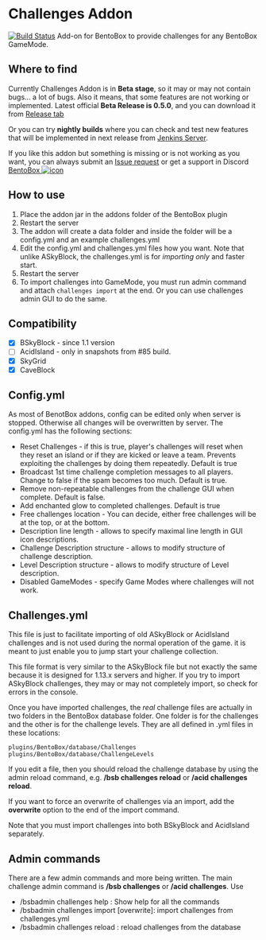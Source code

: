 # Challenges Addon
[![Build Status](https://ci.codemc.org/buildStatus/icon?job=BentoBoxWorld/Challenges)](https://ci.codemc.org/job/BentoBoxWorld/job/Challenges/)
Add-on for BentoBox to provide challenges for any BentoBox GameMode. 

## Where to find

Currently Challenges Addon is in **Beta stage**, so it may or may not contain bugs... a lot of bugs. Also it means, that some features are not working or implemented. 
Latest official **Beta Release is 0.5.0**, and you can download it from [Release tab](https://github.com/BentoBoxWorld/Challenges/releases)

Or you can try **nightly builds** where you can check and test new features that will be implemented in next release from [Jenkins Server](https://ci.codemc.org/job/BentoBoxWorld/job/Challenges/lastStableBuild/).

If you like this addon but something is missing or is not working as you want, you can always submit an [Issue request](https://github.com/BentoBoxWorld/Challenges/issues) or get a support in Discord [BentoBox ![icon](https://avatars2.githubusercontent.com/u/41555324?s=15&v=4)](https://discord.gg/JgWKvR)

## How to use

1. Place the addon jar in the addons folder of the BentoBox plugin
2. Restart the server
3. The addon will create a data folder and inside the folder will be a config.yml and an example challenges.yml
4. Edit the config.yml and challenges.yml files how you want. Note that unlike ASkyBlock, the challenges.yml is for *importing only* and faster start.
5. Restart the server
6. To import challenges into GameMode, you must run admin command and attach `challenges import` at the end. Or you can use challenges admin GUI to do the same.

## Compatibility

- [x] BSkyBlock - since 1.1 version
- [ ] AcidIsland - only in snapshots from #85 build.
- [x] SkyGrid
- [x] CaveBlock

## Config.yml

As most of BenotBox addons, config can be edited only when server is stopped. Otherwise all changes will be overwritten by server.
The config.yml has the following sections:

* Reset Challenges - if this is true, player's challenges will reset when they reset an island or if they are kicked or leave a team. Prevents exploiting the challenges by doing them repeatedly. Default is true
* Broadcast 1st time challenge completion messages to all players. Change to false if the spam becomes too much. Default is true.
* Remove non-repeatable challenges from the challenge GUI when complete. Default is false.
* Add enchanted glow to completed challenges. Default is true
* Free challenges location - You can decide, either free challenges will be at the top, or at the bottom.
* Description line length - allows to specify maximal line length in GUI icon descriptions.
* Challenge Description structure - allows to modify structure of challenge description.
* Level Description structure - allows to modify structure of Level description.
* Disabled GameModes - specify Game Modes where challenges will not work.

## Challenges.yml

This file is just to facilitate importing of old ASkyBlock or AcidIsland challenges and is not used during the normal operation of the game. it is meant to just enable you to jump start your challenge collection.

This file format is very similar to the ASkyBlock file but not exactly the same because it is designed for 1.13.x servers and higher. If you try to import ASkyBlock challenges, they may or may not completely import, so check for errors in the console. 

Once you have imported challenges, the *real* challenge files are actually in two folders in the BentoBox database folder. One folder is for the challenges and the other is for the challenge levels. They are all defined in .yml files in these locations:

```
plugins/BentoBox/database/Challenges
plugins/BentoBox/database/ChallengeLevels
```

If you edit a file, then you should reload the challenge database by using the admin reload command, e.g. **/bsb challenges reload** or **/acid challenges reload**.

If you want to force an overwrite of challenges via an import, add the **overwrite** option to the end of the import command.

Note that you must import challenges into both BSkyBlock and AcidIsland separately.


## Admin commands

There are a few admin commands and more being written. The main challenge admin command is **/bsb challenges** or **/acid challenges**. Use 

* /bsbadmin challenges help : Show help for all the commands
* /bsbadmin challenges import [overwrite]: import challenges from challenges.yml
* /bsbadmin challenges reload : reload challenges from the database
